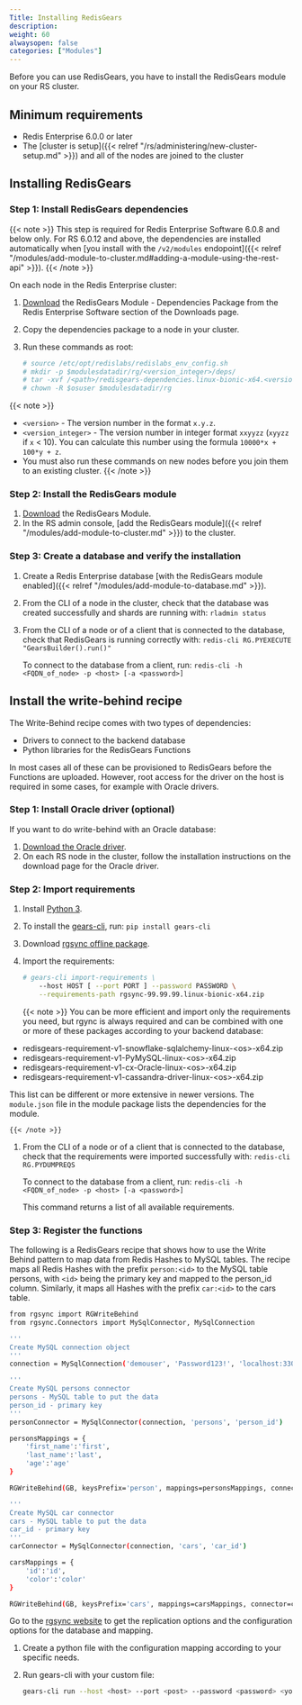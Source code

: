```yaml
---
Title: Installing RedisGears 
description:
weight: 60
alwaysopen: false
categories: ["Modules"]
---
```

Before you can use RedisGears, you have to install the RedisGears module on your RS cluster.

## Minimum requirements

- Redis Enterprise 6.0.0 or later
- The [cluster is setup]({{< relref "/rs/administering/new-cluster-setup.md" >}}) and all of the nodes are joined to the cluster

## Installing RedisGears

### Step 1: Install RedisGears dependencies

{{< note >}}
This step is required for Redis Enterprise Software 6.0.8 and below only.
For RS 6.0.12 and above, the dependencies are installed automatically when [you install with the `/v2/modules` endopoint]({{< relref "/modules/add-module-to-cluster.md#adding-a-module-using-the-rest-api" >}}).
{{< /note >}}

On each node in the Redis Enterprise cluster:

1. [Download](https://redislabs.com/download-center/modules/) the RedisGears Module - Dependencies Package from the Redis Enterprise Software section of the Downloads page.
1. Copy the dependencies package to a node in your cluster.
1. Run these commands as root:

    ```sh
    # source /etc/opt/redislabs/redislabs_env_config.sh
    # mkdir -p $modulesdatadir/rg/<version_integer>/deps/
    # tar -xvf /<path>/redisgears-dependencies.linux-bionic-x64.<version>.tgz -C $modulesdatadir/rg/<version_integer>/deps
    # chown -R $osuser $modulesdatadir/rg
    ```

{{< note >}}
- `<version>` - The version number in the format `x.y.z`.
- `<version_integer>` - The version number in integer format `xxyyzz` (`xyyzz` if `x` < 10). You can calculate this number using the formula `10000*x + 100*y + z`.
- You must also run these commands on new nodes before you join them to an existing cluster.
{{< /note >}}

### Step 2: Install the RedisGears module

1. [Download](https://redislabs.com/download-center/modules/) the RedisGears Module.
1. In the RS admin console, [add the RedisGears module]({{< relref "/modules/add-module-to-cluster.md" >}}) to the cluster.

### Step 3: Create a database and verify the installation

1. Create a Redis Enterprise database [with the RedisGears module enabled]({{< relref "/modules/add-module-to-database.md" >}}).
1. From the CLI of a node in the cluster, check that the database was created successfully and shards are running with: `rladmin status`
1. From the CLI of a node or of a client that is connected to the database, check that RedisGears is running correctly with: `redis-cli RG.PYEXECUTE "GearsBuilder().run()"`

    To connect to the database from a client, run: `redis-cli -h <FQDN_of_node> -p <host> [-a <password>]`

## Install the write-behind recipe

The Write-Behind recipe comes with two types of dependencies:

- Drivers to connect to the backend database
- Python libraries for the RedisGears Functions

In most cases all of these can be provisioned to RedisGears before the Functions are uploaded.
However, root access for the driver on the host is required in some cases, for example with Oracle drivers.

### Step 1: Install Oracle driver (optional)

If you want to do write-behind with an Oracle database:

1. [Download the Oracle driver](https://www.oracle.com/database/technologies/instant-client/linux-x86-64-downloads.html).
1. On each RS node in the cluster, follow the installation instructions on the download page for the Oracle driver.

### Step 2: Import requirements

1. Install [Python 3](https://www.python.org/downloads/).
1. To install the [gears-cli](https://pypi.org/project/gears-cli/), run: `pip install gears-cli`
1. Download [rgsync offline package](https://redislabs.com/download-center/modules/).
1. Import the requirements:

    ```sh
    # gears-cli import-requirements \
        --host HOST [ --port PORT ] --password PASSWORD \
        --requirements-path rgsync-99.99.99.linux-bionic-x64.zip
    ```

    {{< note >}}
You can be more efficient and import only the requirements you need, but rgync is always required and can be combined with one or more of these packages according to your backend database:

- redisgears-requirement-v1-snowflake-sqlalchemy-linux-\<os>-x64.zip
- redisgears-requirement-v1-PyMySQL-linux-\<os>-x64.zip
- redisgears-requirement-v1-cx-Oracle-linux-\<os>-x64.zip
- redisgears-requirement-v1-cassandra-driver-linux-\<os>-x64.zip

This list can be different or more extensive in newer versions.
The `module.json` file in the module package lists the dependencies for the module.

    {{< /note >}}

1. From the CLI of a node or of a client that is connected to the database, check that the requirements were imported successfully with: `redis-cli RG.PYDUMPREQS`

    To connect to the database from a client, run: `redis-cli -h <FQDN_of_node> -p <host> [-a <password>]`

    This command returns a list of all available requirements.

### Step 3: Register the functions

The following is a RedisGears recipe that shows how to use the Write Behind pattern to map data from Redis Hashes to MySQL tables.
The recipe maps all Redis Hashes with the prefix `person:<id>` to the MySQL table persons, with `<id>` being the primary key and mapped to the person_id column.
Similarly, it maps all Hashes with the prefix `car:<id>` to the cars table.

```sh
from rgsync import RGWriteBehind
from rgsync.Connectors import MySqlConnector, MySqlConnection

'''
Create MySQL connection object
'''
connection = MySqlConnection('demouser', 'Password123!', 'localhost:3306/test')

'''
Create MySQL persons connector
persons - MySQL table to put the data
person_id - primary key
'''
personConnector = MySqlConnector(connection, 'persons', 'person_id')

personsMappings = {
	'first_name':'first',
	'last_name':'last',
	'age':'age'
}

RGWriteBehind(GB, keysPrefix='person', mappings=personsMappings, connector=personConnector, name='PersonsWriteBehind', version='99.99.99')

'''
Create MySQL car connector
cars - MySQL table to put the data
car_id - primary key
'''
carConnector = MySqlConnector(connection, 'cars', 'car_id')

carsMappings = {
	'id':'id',
	'color':'color'
}

RGWriteBehind(GB, keysPrefix='cars', mappings=carsMappings, connector=carConnector, name='CarsWriteBehind', version='99.99.99')
```

Go to the [rgsync website](https://pypi.org/project/rgsync/) to get the replication options and the configuration options for the database and mapping.

1. Create a python file with the configuration mapping according to your specific needs.
1. Run gears-cli with your custom file:

    ```sh
    gears-cli run --host <host> --port <post> --password <password> <yourfile>.py
    ```
